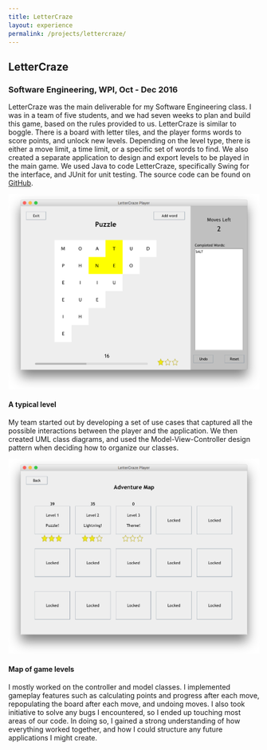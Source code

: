 ```yaml
---
title: LetterCraze
layout: experience
permalink: /projects/lettercraze/
---
```

<div class="detail-card" id="lettercraze">
  <!-- <img class="detail-card-pic" src="/assets/lettercraze.png" alt="LetterCraze" height="200" width="200"> -->
  <h2 class="detail-card-title">LetterCraze</h2>
  <h3 class="detail-card-subtitle">Software Engineering, WPI, Oct - Dec 2016</h3>
  <p class="detail-card-description">LetterCraze was the main deliverable for my Software Engineering class. I was in a team of five students, and we had seven weeks to plan and build this game, based on the rules provided to us. LetterCraze is similar to boggle. There is a board with letter tiles, and the player forms words to score points, and unlock new levels. Depending on the level type, there is either a move limit, a time limit, or a specific set of words to find. We also created a separate application to design and export levels to be played in the main game. We used Java to code LetterCraze, specifically Swing for the interface, and JUnit for unit testing. The source code can be found on <a href="https://github.com/TeamCopperSoftware/LetterCraze/" target="_blank">GitHub</a>.</p>
  <img class="detail-card-image" src="/assets/lettercraze1.png" alt="LetterCraze Puzzle Level">
  <h4 class="detail-card-caption">A typical level</h4>
  <p class="detail-card-description">My team started out by developing a set of use cases that captured all the possible interactions between the player and the application. We then created UML class diagrams, and used the Model-View-Controller design pattern when deciding how to organize our classes.</p>
  <img class="detail-card-image" src="/assets/lettercraze2.png" alt="LetterCraze Level Map" height="auto">
  <h4 class="detail-card-caption">Map of game levels</h4>
  <p class="detail-card-description">I mostly worked on the controller and model classes. I implemented gameplay features such as calculating points and progress after each move, repopulating the board after each move, and undoing moves. I also took initiative to solve any bugs I encountered, so I ended up touching most areas of our code. In doing so, I gained a strong understanding of how everything worked together, and how I could structure any future applications I might create.</p>
</div>
